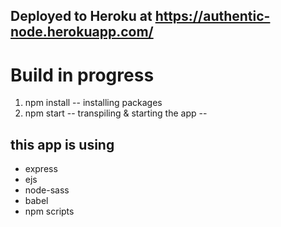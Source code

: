 Deployed to Heroku at 
https://authentic-node.herokuapp.com/
--

# Build in progress
1. npm install -- installing packages
2. npm start -- transpiling & starting the app
--

this app is using
--

* express
* ejs
* node-sass
* babel
* npm scripts



